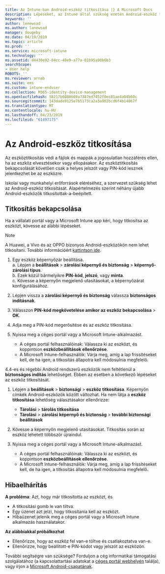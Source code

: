 ```yaml
---
title: Az Intune-ban Android-eszköz titkosítása |} A Microsoft Docs
description: Lépéseket, az Intune által szükség esetén Android-eszköz titkosítása
keywords: ''
author: lenewsad
ms.author: lanewsad
manager: dougeby
ms.date: 04/19/2019
ms.topic: article
ms.prod: ''
ms.service: microsoft-intune
ms.technology: ''
ms.assetid: d4430e92-04cc-48e9-a77a-81b95a90b6b3
searchScope:
- User help
ROBOTS: ''
ms.reviewer: arnab
ms.suite: ems
ms.custom: intune-enduser
ms.collection: M365-identity-device-management
ms.openlocfilehash: 58217b6088669a7387ed7452f0ec81ae4a04b60c
ms.sourcegitcommit: 143dade9125e7b5173ca2a3a902bcd6f4b14067f
ms.translationtype: MT
ms.contentlocale: hu-HU
ms.lasthandoff: 04/23/2019
ms.locfileid: "61497175"
---
```

# <a name="encrypting-your-android-device"></a>Az Android-eszköz titkosítása

Az eszköztitkosítás védi a fájlok és mappák a jogosulatlan hozzáférés ellen, ha az eszköz elvesztésekor vagy ellopásakor. Az eszköztitkosítás bekapcsolását követően csak a helyes jelszót vagy PIN-kód lesznek jelentkezhet be az eszközre. 

Iskolai vagy munkahelyi erőforrások eléréséhez, a szervezet szükség lehet az Android-eszköz titkosítását. Alapértelmezés szerint néhány újabb Android-eszközök titkosítottak-a-beépített.  

## <a name="turn-on-encryption"></a>Titkosítás bekapcsolása

Ha a vállalati portál vagy a Microsoft Intune app kéri, hogy titkosítsa az eszközt, kövesse az alábbi lépéseket. 

> [!Note]
> A Huawei, a Vivo és az OPPO bizonyos Android-eszközökön nem lehet titkosítani. További információért [kattintson ide](your-device-appears-encrypted-but-cp-says-otherwise-android.md).  

1.  Egy eszköz képernyőzár beállítása.  
    a. Lépjen a **beállítások** > **zárolási képernyő és biztonság** > **képernyő-zárolási típus**.  
    b. Ezek közül bármelyikre **PIN-kód**, **jelszó**, vagy **minta**.  
    c. Kövesse a képernyőn megjelenő utasításokat, a képernyőzárat konfigurálásához.  

2. Lépjen vissza a **zárolási képernyő és biztonság** válassza **biztonságos indításnak**.
3. Válasszon **PIN-kód megkövetelése amikor az eszköz bekapcsolása** > **OK**.
4. Adja meg a PIN-kód megerősítése és az eszköz titkosítása.
5. Nyissa meg a céges portál vagy a Microsoft Intune-alkalmazást.
    * A céges portál felhasználóinak: Válassza ki az eszközt, és koppintson **eszközbeállítások ellenőrzése**. 
    * A Microsoft Intune-felhasználók: Várja meg, amíg a lap frissítéseket kell, de ha igen, a titkosítás állapotra kell módosulnia megfelelő.  

4.4-es és régebbi Android rendszerű eszközök nem feltétlenül a **biztonságos indítás** lehetőséget. Ebben az esetben a következő lépéseket az eszköz titkosítását.

1. Lépjen a **beállítások** > **biztonsági** > **eszköz titkosítása**. Képernyőn címkék Android-eszközök között változhat. Ha nem látja a **eszköz titkosítása** lehetőség választásakor ellenőrizze:
    * **Tárolási** > **tárolás titkosítása**
    * **Tárolási** > **zárolási képernyő és biztonság** > **további biztonsági beállítások** 

2. Kövesse a képernyőn megjelenő utasításokat. Titkosítás során az eszköz lehetett többször újraindul.
3. Nyissa meg a céges portál vagy a Microsoft Intune-alkalmazást.
    * A céges portál felhasználóinak: Válassza ki az eszközt, és koppintson **eszközbeállítások ellenőrzése**.  
    * A Microsoft Intune-felhasználók: Várja meg, amíg a lap frissítéseket kell, de ha igen, a titkosítás állapotra kell módosulnia megfelelő.

## <a name="troubleshoot"></a>Hibaelhárítás  
**A probléma**: Azt, hogy már titkosította az eszközt, és

- A titkosítási gomb le van tiltva.
- Egy üzenet azt jelzi, hogy titkosítania kell az eszközt.
- Hibaüzenet jelenik meg a céges portál vagy a Microsoft Intune alkalmazás használatakor.

**Az alábbiakkal próbálkozhat**

- Ellenőrizze, hogy az eszköz fel van-e töltve és csatlakoztatva van-e.  
- Ellenőrizze, hogy beállított-e PIN-kódot vagy jelszót az eszközön.  

További segítségre van szüksége? Forduljon a cég informatikai támogatási szolgálatához (a kapcsolattartási adatokat a [céges portál webhelyén](https://go.microsoft.com/fwlink/?linkid=2010980) találja), vagy írjon a <a href="mailto:wintunedroidfbk@microsoft.com?subject=I'm having trouble with encryption on my Android device&body=Describe the issue you're experiencing here.">Microsoft Android-csapatának</a>.  

